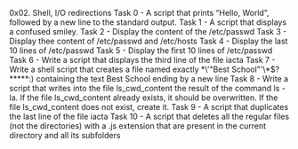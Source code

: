 0x02. Shell, I/O redirections
Task 0 - A script that prints “Hello, World”, followed by a new line to the standard output.
Task 1 - A script that displays a confused smiley.
Task 2 - Display the content of the /etc/passwd
Task 3 - Display thee content of /etc/passwd and /etc/hosts
Task 4 - Display the last 10 lines of /etc/passwd
Task 5 - Display the first 10 lines of /etc/passwd
Task 6 - Write a script that displays the third line of the file iacta
Task 7 - Write a shell script that creates a file named exactly \*\\'"Best School"\'\\*$\?\*\*\*\*\*:) containing the text Best School ending by a new line
Task 8 - Write a script that writes into the file ls_cwd_content the result of the command ls -la. If the file ls_cwd_content already exists, it should be overwritten. If the file ls_cwd_content does not exist, create it.
Task 9 - A script that duplicates the last line of the file iacta
Task 10 - A script that deletes all the regular files (not the directories) with a .js extension that are present in the current directory and all its subfolders
